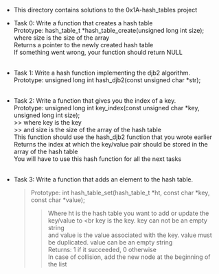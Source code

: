 * This directory contains solutions to the 0x1A-hash_tables project
* Task 0: Write a function that creates a hash table <br>
	Prototype: hash_table_t *hash_table_create(unsigned long int size);<br>
	where size is the size of the array<br>
	Returns a pointer to the newly created hash table<br>
	If something went wrong, your function should return NULL <br>
	<br>

* Task 1: Write a hash function implementing the djb2 algorithm. <br>
	Prototype: unsigned long int hash_djb2(const unsigned char *str); <br>
	<br>

* Task 2: Write a function that gives you the index of a key. <br>
	Prototype: unsigned long int key_index(const unsigned char *key, unsigned long int size); <br>
		>> where key is the key <br>
		>> and size is the size of the array of the hash table <br>
	This function should use the hash_djb2 function that you wrote earlier <br>
	Returns the index at which the key/value pair should be stored in the array of the hash table <br>
	You will have to use this hash function for all the next tasks <br>
	<br>

* Task 3: Write a function that adds an element to the hash table. <br>
	> Prototype: int hash_table_set(hash_table_t *ht, const char *key, const char *value); <br>
	>> Where ht is the hash table you want to add or update the key/value to <br
	>> key is the key. key can not be an empty string <br>
	>> and value is the value associated with the key. value must be duplicated. value can be an empty string <br>
	> Returns: 1 if it succeeded, 0 otherwise <br>
	> In case of collision, add the new node at the beginning of the list <br>
	<br>	

